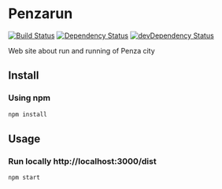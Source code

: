 # Penzarun

[![Build Status](https://travis-ci.org/vikshv/penzarun.svg?branch=master)](https://travis-ci.org/vikshv/penzarun)
[![Dependency Status](https://david-dm.org/vikshv/penzarun.svg?theme=shields.io)](https://david-dm.org/vikshv/penzarun)
[![devDependency Status](https://david-dm.org/vikshv/penzarun/dev-status.svg?theme=shields.io)](https://david-dm.org/vikshv/penzarun#info=devDependencies)

Web site about run and running of Penza city

## Install

### Using npm

```sh
npm install
```

## Usage

### Run locally http://localhost:3000/dist

```sh
npm start
```

